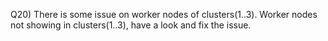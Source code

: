 Q20) There is some issue on worker nodes of clusters(1..3).
     Worker nodes not showing in clusters(1..3), have a look and fix the issue.

